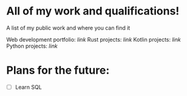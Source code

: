 # All of my work and qualifications! 
A list of my public work and where you can find it

Web development portfolio: *link*
Rust projects: *link*
Kotlin projects: *link*
Python projects: *link*

# Plans for the future: 
- [ ] Learn SQL
